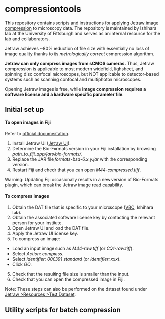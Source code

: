 # compressiontools
 
This repository contains scripts and instructions for applying [Jetraw image compression](https://www.jetraw.com) to microscopy data. The repository is maintained by Ishihara lab at the University of Pittsburgh and serves as an internal resource for the lab and collaborators.

Jetraw achieves ~80% reduction of file size with essentially no loss of image quality thanks to its *metrologically correct* compression algorithm.

**Jetraw can only compress images from sCMOS cameras.** Thus, Jetraw compression is applicable to most modern widefield, lighsheet, and spinning disc confocal microscopes, but NOT applicable to detector-based systems such as scanning confocal and multiphoton microscopes.

Opening Jetraw images is free, while **image compression requires a software license and a hardware specific parameter file**.


## Initial set up

#### To open images in Fiji

Refer to [official documentation](https://github.com/Jetraw/bioformats_jetraw).

1. Install Jetraw UI ([Jetraw UI](https://www.jetraw.com/downloads/software)).
2. Determine the Bio-Formats version in your Fiji installation by browsing *path_to_fiji_app/jars/bio-formats/*.
3. Replace the JAR file *formats-bsd-6.x.y.jar* with the corresponding version.
4. Restart Fiji and check that you can open *M44-compressed.tiff*.

Warning: Updating Fiji occasionally results in a new version of Bio-Formats plugin, which can break the Jetraw image read capability. <!--To fix this, you will need to reinstall Fiji ([older versions](https://downloads.imagej.net/fiji/archive/)) and replace the JAR file. -->

<!--For Python, similarly install necessary packages (link).-->

#### To compress images

1. Obtain the DAT file that is specific to your microscope ([VBC](https://biocenterat-my.sharepoint.com/:f:/g/personal/keisuke_ishihara_imp_ac_at/ErPO_7xw7lVKpNxMvQoY8N8B_CrWwhno9pOy0Sr8faB47g?e=3Tuo1R), Ishihara lab).
2. Obtain the associated software license key by contacting the relevant person for your institute.
2. Open Jetraw UI and load the DAT file.
3. Apply the Jetraw UI license key.
4. To compress an image:
 - Load an input image such as *M44-raw.tiff* (or *CQ1-raw.tiff*).
 - Select *Action: compress*.
 - Select *identifier: 000391 standard* (or *identifier: xxx*).
 - Click *GO*.
5. Check that the resulting file size is smaller than the input.
6. Check that you can open the compressed image in Fiji.

Note: These steps can also be performed on the dataset found under [Jetraw >Resources >Test Dataset](https://www.jetraw.com/downloads/software).

## Utility scripts for batch compression


<!--

Input data requirements for Python script:


- Bioformat files (e.g. OME-TIFF, Olympus `.vsi`, Zeiss `.czi`, Nikon `.nd2`).

-->
